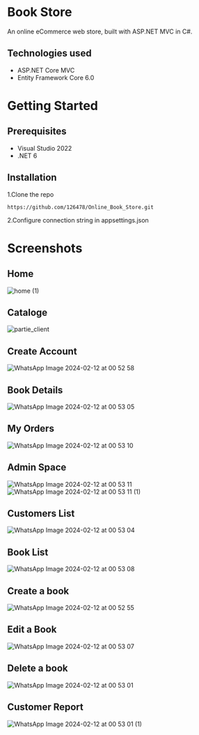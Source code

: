 # Book Store
An online eCommerce web store, built with ASP.NET MVC in C#.
## Technologies used
+ ASP.NET Core MVC
+ Entity Framework Core 6.0
# Getting Started
## Prerequisites
+ Visual Studio 2022
+ .NET 6
## Installation
1.Clone the repo
```
https://github.com/126478/Online_Book_Store.git
```
2.Configure connection string in appsettings.json 
# Screenshots
## Home
![home (1)](https://github.com/126478/Online_Book_Store/assets/119810118/9f032c40-09d1-43a4-b588-9c15e46e8ac2)
## Cataloge
![partie_client](https://github.com/126478/Online_Book_Store/assets/119810118/7a72475a-0ac7-4f82-86cb-f8cf1388cdf3)
## Create Account
![WhatsApp Image 2024-02-12 at 00 52 58](https://github.com/126478/Online_Book_Store/assets/119810118/a5604910-c96b-4340-bd1a-ae7300ed5f5a)
## Book Details
![WhatsApp Image 2024-02-12 at 00 53 05](https://github.com/126478/Online_Book_Store/assets/119810118/f704b1a1-ee72-482d-922b-b6eb0cb08b89)
## My Orders
![WhatsApp Image 2024-02-12 at 00 53 10](https://github.com/126478/Online_Book_Store/assets/119810118/89d6521f-9eb3-4673-8764-63178e97d378)
## Admin Space
![WhatsApp Image 2024-02-12 at 00 53 11](https://github.com/126478/Online_Book_Store/assets/119810118/e2485689-abb7-42c9-8a45-df422000fa27)
![WhatsApp Image 2024-02-12 at 00 53 11 (1)](https://github.com/126478/Online_Book_Store/assets/119810118/80fdde2d-bac4-4043-a692-d929c22dbf40)
## Customers List
![WhatsApp Image 2024-02-12 at 00 53 04](https://github.com/126478/Online_Book_Store/assets/119810118/8c4045dd-96d2-4976-9646-ac82400c06e7)
## Book List
![WhatsApp Image 2024-02-12 at 00 53 08](https://github.com/126478/Online_Book_Store/assets/119810118/11b2a54e-61d0-43d1-aeb8-5e59647effd3)
## Create a book
![WhatsApp Image 2024-02-12 at 00 52 55](https://github.com/126478/Online_Book_Store/assets/119810118/72682e66-2353-48ed-aca8-b6af41b66a47)
## Edit a Book
![WhatsApp Image 2024-02-12 at 00 53 07](https://github.com/126478/Online_Book_Store/assets/119810118/a2816213-9d92-44ea-a124-546a7f07cac2)
## Delete a book
![WhatsApp Image 2024-02-12 at 00 53 01](https://github.com/126478/Online_Book_Store/assets/119810118/563c31d1-6510-4c0e-8c0a-d591e38a6118)
## Customer Report
![WhatsApp Image 2024-02-12 at 00 53 01 (1)](https://github.com/126478/Online_Book_Store/assets/119810118/d097d221-377f-4935-a029-ac9c96610e4c)





